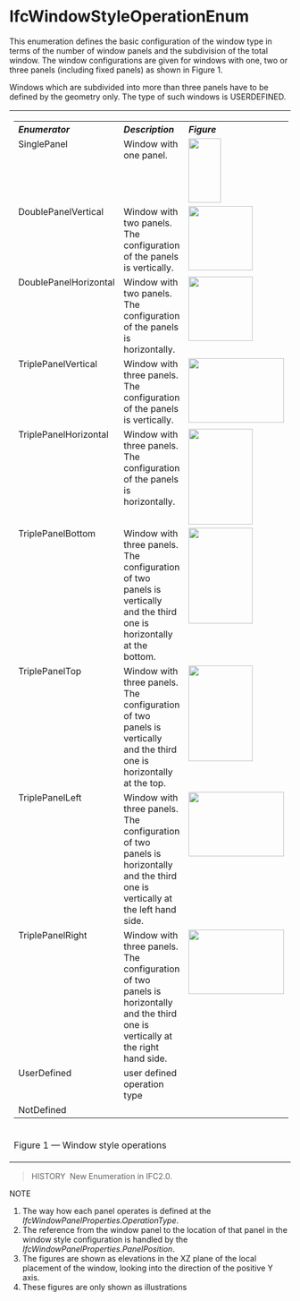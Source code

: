 IfcWindowStyleOperationEnum
===========================

This enumeration defines the basic configuration of the window type in terms of the number of window panels and the subdivision of the total window. The window configurations are given for windows with one, two or three panels (including fixed panels) as shown in Figure 1.

Windows which are subdivided into more than three panels have to be defined by the geometry only. The type of such windows is USERDEFINED.

<table>
<tr>
<td>
<table class="gridtable">
<tr valign="top">
<th width="30%" valign="top" align="left"><i>Enumerator</i></th>
<th width="46%" valign="top" align="left"><i>Description</i></th>
<th width="23%" valign="top" align="left"><i>Figure</i></th>
</tr>
<tr valign="top">
<td width="30%" valign="top" align="left">SinglePanel</td>
<td width="46%" valign="top" align="left">Window with one panel.<br></td>
<td width="23%" valign="top" align="left"><img src="../../../../../../figures/ifcwindowstyleoperationenum-fig01.gif" width="58" height="115" border="0"></td>
</tr>
<tr valign="top">
<td width="30%" valign="top" align="left">DoublePanelVertical</td>
<td width="46%" valign="top" align="left">Window with two panels. The configuration of the panels is
vertically.<br></td>
<td width="23%" valign="top" align="left"><img src="../../../../../../figures/ifcwindowstyleoperationenum-fig02.gif" width="115" height="115" border="0"></td>
</tr>
<tr valign="top">
<td width="30%" valign="top" align="left">DoublePanelHorizontal</td>
<td width="46%" valign="top" align="left">Window with two panels. The configuration of the panels is
horizontally.<br></td>
<td width="23%" valign="top" align="left"><img src="../../../../../../figures/ifcwindowstyleoperationenum-fig03.gif" width="115" height="115" border="0"></td>
</tr>
<tr valign="top">
<td width="30%" valign="top" align="left">TriplePanelVertical</td>
<td width="46%" valign="top" align="left">Window with three panels. The configuration of the panels is
vertically.<br></td>
<td width="23%" valign="top" align="left"><img src="../../../../../../figures/ifcwindowstyleoperationenum-fig04.gif" width="171" height="115" border="0"></td>
</tr>
<tr valign="top">
<td width="30%" valign="top" align="left">TriplePanelHorizontal</td>
<td width="46%" valign="top" align="left">Window with three panels. The configuration of the panels is
horizontally.</td>
<td width="23%" valign="top" align="left"><img src="../../../../../../figures/ifcwindowstyleoperationenum-fig05.gif" width="115" height="171" border="0"></td>
</tr>
<tr valign="top">
<td width="30%" valign="top" align="left">TriplePanelBottom</td>
<td width="46%" valign="top" align="left">Window with three panels. The configuration of two panels is vertically and
the third one is horizontally at the bottom.<br></td>
<td width="23%" valign="top" align="left"><img src="../../../../../../figures/ifcwindowstyleoperationenum-fig06.gif" width="115" height="171" border="0"></td>
</tr>
<tr valign="top">
<td width="30%" valign="top" align="left">TriplePanelTop</td>
<td width="46%" valign="top" align="left">Window with three panels. The configuration of two panels is vertically and
the third one is horizontally at the top.<br></td>
<td width="23%" valign="top" align="left"><img src="../../../../../../figures/ifcwindowstyleoperationenum-fig07.gif" width="115" height="171" border="0"></td>
</tr>
<tr valign="top">
<td width="30%" valign="top" align="left">TriplePanelLeft</td>
<td width="46%" valign="top" align="left">Window with three panels. The configuration of two panels is horizontally and
the third one is vertically at the left hand side.<br></td>
<td width="23%" valign="top" align="left"><img src="../../../../../../figures/ifcwindowstyleoperationenum-fig08.gif" width="171" height="115" border="0"></td>
</tr>
<tr valign="top">
<td width="30%" valign="top" align="left">TriplePanelRight</td>
<td width="46%" valign="top" align="left">Window with three panels. The configuration of two panels is horizontally and
the third one is vertically at the right hand side.<br></td>
<td width="23%" valign="top" align="left"><img src="../../../../../../figures/ifcwindowstyleoperationenum-fig09.gif" width="171" height="115" border="0"></td>
</tr>
<tr valign="top">
<td width="30%" valign="top" align="left">UserDefined</td>
<td width="46%" valign="top" align="left">user defined operation type</td>
<td width="23%" valign="top" align="left">&nbsp;</td>
</tr>
<tr valign="top">
<td width="30%" valign="top" align="left">NotDefined</td>
<td width="46%" valign="top" align="left">&nbsp;</td>
<td width="23%" valign="top" align="left">&nbsp;</td>
</tr>
</table>
</td>
</tr>
<tr>
<td>
<p class="figure">Figure 1 &mdash; Window style operations</p>
</td>
</tr>
</table>

> HISTORY&nbsp; New Enumeration in IFC2.0.

NOTE

1. The way how each panel operates is defined at the _IfcWindowPanelProperties.OperationType_.
2. The reference from the window panel to the location of that panel in the window style configuration is handled by the _IfcWindowPanelProperties.PanelPosition_.
3. The figures are shown as elevations in the XZ plane of the local placement of the window, looking into the direction of the positive Y axis.
4. These figures are only shown as illustrations
